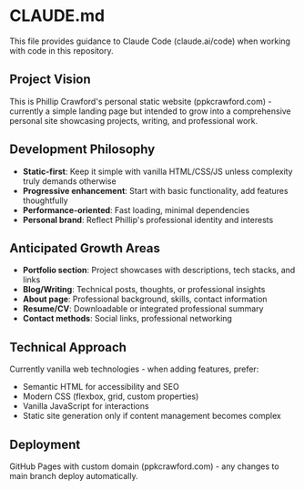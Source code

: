 # CLAUDE.md

This file provides guidance to Claude Code (claude.ai/code) when working with code in this repository.

## Project Vision

This is Phillip Crawford's personal static website (ppkcrawford.com) - currently a simple landing page but intended to grow into a comprehensive personal site showcasing projects, writing, and professional work.

## Development Philosophy

- **Static-first**: Keep it simple with vanilla HTML/CSS/JS unless complexity truly demands otherwise
- **Progressive enhancement**: Start with basic functionality, add features thoughtfully
- **Performance-oriented**: Fast loading, minimal dependencies
- **Personal brand**: Reflect Phillip's professional identity and interests

## Anticipated Growth Areas

- **Portfolio section**: Project showcases with descriptions, tech stacks, and links
- **Blog/Writing**: Technical posts, thoughts, or professional insights
- **About page**: Professional background, skills, contact information
- **Resume/CV**: Downloadable or integrated professional summary
- **Contact methods**: Social links, professional networking

## Technical Approach

Currently vanilla web technologies - when adding features, prefer:
- Semantic HTML for accessibility and SEO
- Modern CSS (flexbox, grid, custom properties)
- Vanilla JavaScript for interactions
- Static site generation only if content management becomes complex

## Deployment

GitHub Pages with custom domain (ppkcrawford.com) - any changes to main branch deploy automatically.